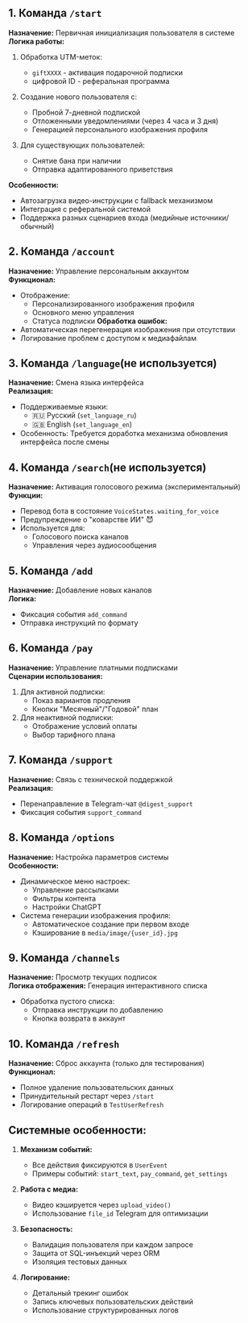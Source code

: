 ## 1. Команда `/start`

**Назначение:** Первичная инициализация пользователя в системе  
**Логика работы:**

1. Обработка UTM-меток:
    
    - `giftXXXX` - активация подарочной подписки
    - цифровой ID - реферальная программа
2. Создание нового пользователя с:
    - Пробной 7-дневной подпиской
    - Отложенными уведомлениями (через 4 часа и 3 дня)
    - Генерацией персонального изображения профиля
3. Для существующих пользователей:
    - Снятие бана при наличии
    - Отправка адаптированного приветствия


**Особенности:**
- Автозагрузка видео-инструкции с fallback механизмом
- Интеграция с реферальной системой
- Поддержка разных сценариев входа (медийные источники/обычный)
## 2. Команда `/account`

**Назначение:** Управление персональным аккаунтом  
**Функционал:**
- Отображение:
    - Персонализированного изображения профиля
    - Основного меню управления
    - Статуса подписки
**Обработка ошибок:**
- Автоматическая перегенерация изображения при отсутствии
- Логирование проблем с доступом к медиафайлам
## 3. Команда `/language`(не используется)

**Назначение:** Смена языка интерфейса  
**Реализация:**

- Поддерживаемые языки:
    - 🇷🇺 Русский (`set_language_ru`)
    - 🇬🇧 English (`set_language_en`)
- Особенность: Требуется доработка механизма обновления интерфейса после смены
## 4. Команда `/search`(не используется)

**Назначение:** Активация голосового режима (экспериментальный)  
**Функции:**
- Перевод бота в состояние `VoiceStates.waiting_for_voice`
- Предупреждение о "коварстве ИИ" 😈
- Используется для:
    - Голосового поиска каналов
    - Управления через аудиосообщения
## 5. Команда `/add`

**Назначение:** Добавление новых каналов  
**Логика:**
- Фиксация события `add_command`
- Отправка инструкций по формату
## 6. Команда `/pay`

**Назначение:** Управление платными подписками  
**Сценарии использования:**
1. Для активной подписки:
    - Показ вариантов продления
    - Кнопки "Месячный"/"Годовой" план
2. Для неактивной подписки:
    - Отображение условий оплаты
    - Выбор тарифного плана
## 7. Команда `/support`

**Назначение:** Связь с технической поддержкой  
**Реализация:**
- Перенаправление в Telegram-чат `@digest_support`
- Фиксация события `support_command`
## 8. Команда `/options`

**Назначение:** Настройка параметров системы  
**Особенности:**
- Динамическое меню настроек:
    - Управление рассылками
    - Фильтры контента
    - Настройки ChatGPT
- Система генерации изображения профиля:
    - Автоматическое создание при первом входе
    - Кэширование в `media/image/{user_id}.jpg`
## 9. Команда `/channels`

**Назначение:** Просмотр текущих подписок  
**Логика отображения:**
   Генерация интерактивного списка
- Обработка пустого списка:
    - Отправка инструкции по добавлению
    - Кнопка возврата в аккаунт
## 10. Команда `/refresh`

**Назначение:** Сброс аккаунта (только для тестирования)  
**Функционал:**

- Полное удаление пользовательских данных
- Принудительный рестарт через `/start`
- Логирование операций в `TestUserRefresh`
## Системные особенности:

1. **Механизм событий:**
    - Все действия фиксируются в `UserEvent`
    - Примеры событий: `start_text`, `pay_command`, `get_settings`

2. **Работа с медиа:**
    - Видео кэшируется через `upload_video()`
    - Использование `file_id` Telegram для оптимизации
3. **Безопасность:**
    - Валидация пользователя при каждом запросе
    - Защита от SQL-инъекций через ORM
    - Изоляция тестовых данных
4. **Логирование:**
    - Детальный трекинг ошибок
    - Запись ключевых пользовательских действий
    - Использование структурированных логов